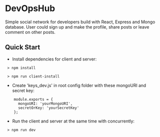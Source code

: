# DevOpsHub

Simple social network for developers build with React, Express and Mongo database.
User could sign up and make the profile, share posts or leave comment on other posts.

## Quick Start

- Install dependencies for client and server:
```
 > npm install
```
```
 > npm run client-install
```

- Create 'keys_dev.js' in root config folder with these mongoURI and secret key:
```
    module.exports = {
      mongoURI: 'yourMongoURI',
      secretOrKey: 'yourSecretKey'
    };
```

- Run the client and server at the same time with concurrently:
```
 > npm run dev
```

